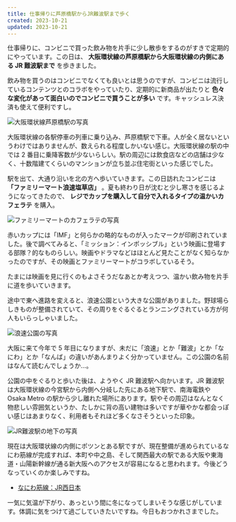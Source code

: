 ```yaml
---
title: 仕事帰りに芦原橋駅からJR難波駅まで歩く
created: 2023-10-21
updated: 2023-10-21
---
```


仕事帰りに、コンビニで買った飲み物を片手に少し散歩をするのがすきで定期的にやっています。この日は、 **大阪環状線の芦原橋駅から大阪環状線の内側にある JR 難波駅まで** を歩きました。

飲み物を買うのはコンビニでなくても良いとは思うのですが、コンビニは流行しているコンテンツとのコラボをやっていたり、定期的に新商品が出たりと **色々な変化があって面白いのでコンビニで買うことが多い** です。キャッシュレス決済も使えて便利ですし。

![大阪環状線芦原橋駅の写真](7a03cbb9-6631-44b8-90bb-c65d38ea8800)

大阪環状線の各駅停車の列車に乗り込み、芦原橋駅で下車。人が全く居ないというわけではありませんが、数えられる程度しかいない感じ。大阪環状線の駅の中では 2 番目に乗降客数が少ないらしい。駅の周辺には飲食店などの店舗は少なく、十数階建てくらいのマンションが立ち並ぶ住宅街といった感じでした。

駅を出て、大通り沿いを北の方へ歩いていきます。この日訪れたコンビニは **「ファミリーマート浪速塩草店」** 。夏も終わり日が沈むと少し寒さを感じるようになってきたので、 **レジでカップを購入して自分で入れるタイプの温かいカフェラテ** を購入。

![ファミリーマートのカフェラテの写真](322dd5d5-5315-4b09-66d1-da4ff59aea00)

赤いカップには「IMF」と何らかの略的なものが入ったマークが印刷されていました。後で調べてみると、「ミッション：インポッシブル」という映画に登場する部隊？的なものらしい。映画やドラマなどはほとんど見たことがなく知らなかったのですが、その映画とファミリーマートがコラボしているそう。

たまには映画を見に行くのもよさそうだなあとか考えつつ、温かい飲み物を片手に道を歩いていきます。

途中で東へ進路を変えると、浪速公園という大きな公園がありました。野球場らしきものが整備されていて、その周りをぐるぐるとランニングされている方が何人もいらっしゃいました。

![浪速公園の写真](9cf63f5c-4f56-4530-5133-6c287ea02800)

大阪に来て今年で 5 年目になりますが、未だに「浪速」とか「難波」とか「なにわ」とか「なんば」の違いがあんまりよく分かっていません。この公園の名前はなんて読むんでしょうか…。

公園の中をぐるりと歩いた後は、ようやく JR 難波駅へ向かいます。JR 難波駅は大阪環状線の今宮駅から内側へ分岐した先にある地下駅で、南海電鉄や Osaka Metro の駅から少し離れた場所にあります。駅やその周辺はなんとなく物悲しい雰囲気というか、たしかに背の高い建物は多いですが華やかな都会っぽい感じはあまりなく、利用者もそれほど多くなさそうといった印象。

![JR難波駅の地下の写真](d2acb94b-2d14-4fd2-7a2e-824ca25af600)

現在は大阪環状線の内側にポツンとある駅ですが、現在整備が進められているなにわ筋線が完成すれば、本町や中之島、そして関西最大の駅である大阪や東海道・山陽新幹線が通る新大阪へのアクセスが容易になると思われます。今後どうなっていくのか楽しみですね。

- [なにわ筋線：JR西日本](https://www.westjr.co.jp/railroad/project/project16/)

一気に気温が下がり、あっという間に冬になってしまいそうな感じがしています。体調に気をつけて過ごしていきたいですね。今日もおつかれさまでした。
